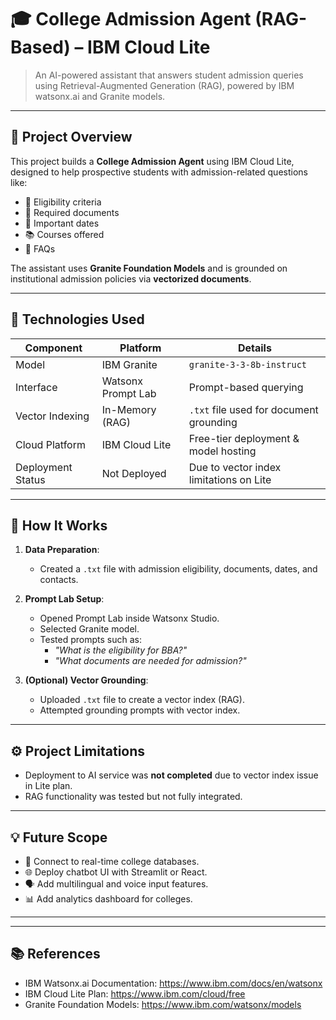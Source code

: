 # 🎓 College Admission Agent (RAG-Based) – IBM Cloud Lite

> An AI-powered assistant that answers student admission queries using Retrieval-Augmented Generation (RAG), powered by IBM watsonx.ai and Granite models.

---

## 🚀 Project Overview

This project builds a **College Admission Agent** using IBM Cloud Lite, designed to help prospective students with admission-related questions like:

- 📌 Eligibility criteria
- 🧾 Required documents
- 📅 Important dates
- 📚 Courses offered
- 💬 FAQs

The assistant uses **Granite Foundation Models** and is grounded on institutional admission policies via **vectorized documents**.

---

## 🧠 Technologies Used

| Component           | Platform           | Details                                |
|---------------------|--------------------|----------------------------------------|
| Model               | IBM Granite        | `granite-3-3-8b-instruct`              |
| Interface           | Watsonx Prompt Lab | Prompt-based querying                  |
| Vector Indexing     | In-Memory (RAG)    | `.txt` file used for document grounding |
| Cloud Platform      | IBM Cloud Lite     | Free-tier deployment & model hosting   |
| Deployment Status   | Not Deployed       | Due to vector index limitations on Lite |

---

## 🧾 How It Works

1. **Data Preparation**:
   - Created a `.txt` file with admission eligibility, documents, dates, and contacts.

2. **Prompt Lab Setup**:
   - Opened Prompt Lab inside Watsonx Studio.
   - Selected Granite model.
   - Tested prompts such as:
     - *"What is the eligibility for BBA?"*
     - *"What documents are needed for admission?"*

3. **(Optional) Vector Grounding**:
   - Uploaded `.txt` file to create a vector index (RAG).
   - Attempted grounding prompts with vector index.

---

## ⚙️ Project Limitations

- Deployment to AI service was **not completed** due to vector index issue in Lite plan.
- RAG functionality was tested but not fully integrated.

---

## 💡 Future Scope

- 🔗 Connect to real-time college databases.
- 🌐 Deploy chatbot UI with Streamlit or React.
- 🗣️ Add multilingual and voice input features.
- 📊 Add analytics dashboard for colleges.

---

---

## 📚 References

- IBM Watsonx.ai Documentation: https://www.ibm.com/docs/en/watsonx
- IBM Cloud Lite Plan: https://www.ibm.com/cloud/free
- Granite Foundation Models: https://www.ibm.com/watsonx/models


